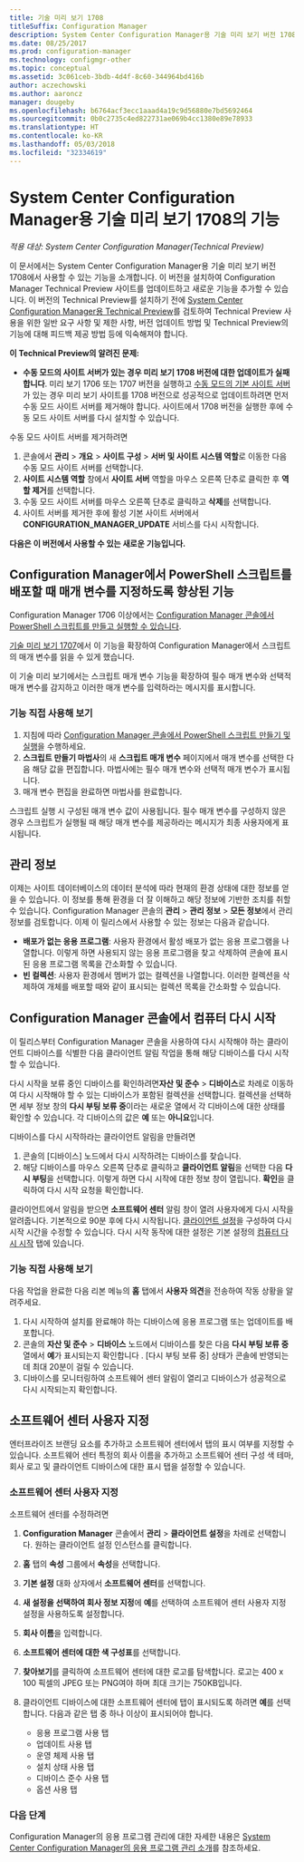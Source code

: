```yaml
---
title: 기술 미리 보기 1708
titleSuffix: Configuration Manager
description: System Center Configuration Manager용 기술 미리 보기 버전 1708에서 사용할 수 있는 기능을 알아봅니다.
ms.date: 08/25/2017
ms.prod: configuration-manager
ms.technology: configmgr-other
ms.topic: conceptual
ms.assetid: 3c061ceb-3bdb-4d4f-8c60-344964bd416b
author: aczechowski
ms.author: aaroncz
manager: dougeby
ms.openlocfilehash: b6764acf3ecc1aaad4a19c9d56880e7bd5692464
ms.sourcegitcommit: 0b0c2735c4ed822731ae069b4cc1380e89e78933
ms.translationtype: HT
ms.contentlocale: ko-KR
ms.lasthandoff: 05/03/2018
ms.locfileid: "32334619"
---
```

# <a name="capabilities-in-technical-preview-1708-for-system-center-configuration-manager"></a>System Center Configuration Manager용 기술 미리 보기 1708의 기능

*적용 대상: System Center Configuration Manager(Technical Preview)*

이 문서에서는 System Center Configuration Manager용 기술 미리 보기 버전 1708에서 사용할 수 있는 기능을 소개합니다. 이 버전을 설치하여 Configuration Manager Technical Preview 사이트를 업데이트하고 새로운 기능을 추가할 수 있습니다. 이 버전의 Technical Preview를 설치하기 전에 [System Center Configuration Manager용 Technical Preview](../../core/get-started/technical-preview.md)를 검토하여 Technical Preview 사용을 위한 일반 요구 사항 및 제한 사항, 버전 업데이트 방법 및 Technical Preview의 기능에 대해 피드백 제공 방법 등에 익숙해져야 합니다.     


<!--  Known Issues Template   
**Known Issues in this Technical Preview:**
-   **Issue Name**. Details
    Workaround details.
-->
**이 Technical Preview의 알려진 문제:**
-   **수동 모드의 사이트 서버가 있는 경우 미리 보기 1708 버전에 대한 업데이트가 실패합니다**. 미리 보기 1706 또는 1707 버전을 실행하고 [수동 모드의 기본 사이트 서버](/sccm/core/get-started/capabilities-in-technical-preview-1706#site-server-role-high-availability)가 있는 경우 미리 보기 사이트를 1708 버전으로 성공적으로 업데이트하려면 먼저 수동 모드 사이트 서버를 제거해야 합니다. 사이트에서 1708 버전을 실행한 후에 수동 모드 사이트 서버를 다시 설치할 수 있습니다.

  수동 모드 사이트 서버를 제거하려면
  1. 콘솔에서 **관리** > **개요** > **사이트 구성** > **서버 및 사이트 시스템 역할**로 이동한 다음 수동 모드 사이트 서버를 선택합니다.
  2. **사이트 시스템 역할** 창에서 **사이트 서버** 역할을 마우스 오른쪽 단추로 클릭한 후 **역할 제거**를 선택합니다.
  3. 수동 모드 사이트 서버를 마우스 오른쪽 단추로 클릭하고 **삭제**를 선택합니다.
  4. 사이트 서버를 제거한 후에 활성 기본 사이트 서버에서 **CONFIGURATION_MANAGER_UPDATE** 서비스를 다시 시작합니다.




**다음은 이 버전에서 사용할 수 있는 새로운 기능입니다.**  

<!--  Rough Section Template
##  FEATURE

### Procedure 1
### Try it out!  
 Try to complete the following tasks and then send us **Feedback** from the **Home** tab of the Ribbon to let us know how it worked:
 -  Task 1
 -  Task 2              
-->

## <a name="improvements-for-specifying-script-parameters-when-you-deploy-powershell-scripts-from-configuration-manager"></a>Configuration Manager에서 PowerShell 스크립트를 배포할 때 매개 변수를 지정하도록 향상된 기능
<!-- 1236459 -->

Configuration Manager 1706 이상에서는 [Configuration Manager 콘솔에서 PowerShell 스크립트를 만들고 실행할 수 있습니다](/sccm/apps/deploy-use/create-deploy-scripts).

[기술 미리 보기 1707](/sccm/core/get-started/capabilities-in-technical-preview-1707#add-parameters-when-you-deploy-powershell-scripts-from-configuration-manager)에서 이 기능을 확장하여 Configuration Manager에서 스크립트의 매개 변수를 읽을 수 있게 했습니다.

이 기술 미리 보기에서는 스크립트 매개 변수 기능을 확장하여 필수 매개 변수와 선택적 매개 변수를 감지하고 이러한 매개 변수를 입력하라는 메시지를 표시합니다.

### <a name="try-it-out"></a>기능 직접 사용해 보기

1. 지침에 따라 [Configuration Manager 콘솔에서 PowerShell 스크립트 만들기 및 실행](/sccm/apps/deploy-use/create-deploy-scripts)을 수행하세요.
2. **스크립트 만들기 마법사**의 새 **스크립트 매개 변수** 페이지에서 매개 변수를 선택한 다음 해당 값을 편집합니다.
마법사에는 필수 매개 변수와 선택적 매개 변수가 표시됩니다.
4. 매개 변수 편집을 완료하면 마법사를 완료합니다.

스크립트 실행 시 구성된 매개 변수 값이 사용됩니다. 필수 매개 변수를 구성하지 않은 경우 스크립트가 실행될 때 해당 매개 변수를 제공하라는 메시지가 최종 사용자에게 표시됩니다.

## <a name="management-insights"></a>관리 정보
<!-- 1353967 -->
이제는 사이트 데이터베이스의 데이터 분석에 따라 현재의 환경 상태에 대한 정보를 얻을 수 있습니다. 이 정보를 통해 환경을 더 잘 이해하고 해당 정보에 기반한 조치를 취할 수 있습니다. Configuration Manager 콘솔의 **관리** > **관리 정보** > **모든 정보**에서 관리 정보를 검토합니다. 이제 이 릴리스에서 사용할 수 있는 정보는 다음과 같습니다.

- **배포가 없는 응용 프로그램**: 사용자 환경에서 활성 배포가 없는 응용 프로그램을 나열합니다. 이렇게 하면 사용되지 않는 응용 프로그램을 찾고 삭제하여 콘솔에 표시된 응용 프로그램 목록을 간소화할 수 있습니다.
- **빈 컬렉션**: 사용자 환경에서 멤버가 없는 컬렉션을 나열합니다. 이러한 컬렉션을 삭제하여 개체를 배포할 때와 같이 표시되는 컬렉션 목록을 간소화할 수 있습니다.


## <a name="restart-computers-from-the-configuration-manager-console"></a>Configuration Manager 콘솔에서 컴퓨터 다시 시작   
<!-- 1356283 -->
이 릴리스부터 Configuration Manager 콘솔을 사용하여 다시 시작해야 하는 클라이언트 디바이스를 식별한 다음 클라이언트 알림 작업을 통해 해당 디바이스를 다시 시작할 수 있습니다.

다시 시작을 보류 중인 디바이스를 확인하려면**자산 및 준수** > **디바이스**로 차례로 이동하여 다시 시작해야 할 수 있는 디바이스가 포함된 컬렉션을 선택합니다. 컬렉션을 선택하면 세부 정보 창의 **다시 부팅 보류 중**이라는 새로운 열에서 각 디바이스에 대한 상태를 확인할 수 있습니다. 각 디바이스의 값은 **예** 또는 **아니요**입니다.

디바이스를 다시 시작하라는 클라이언트 알림을 만들려면
1.  콘솔의 [디바이스] 노드에서 다시 시작하려는 디바이스를 찾습니다.
2.  해당 디바이스를 마우스 오른쪽 단추로 클릭하고 **클라이언트 알림**을 선택한 다음 **다시 부팅**을 선택합니다. 이렇게 하면 다시 시작에 대한 정보 창이 열립니다. **확인**을 클릭하여 다시 시작 요청을 확인합니다.

클라이언트에서 알림을 받으면 **소프트웨어 센터** 알림 창이 열려 사용자에게 다시 시작을 알려줍니다. 기본적으로 90분 후에 다시 시작됩니다. [클라이언트 설정](/sccm/core/clients/deploy/configure-client-settings)을 구성하여 다시 시작 시간을 수정할 수 있습니다. 다시 시작 동작에 대한 설정은 기본 설정의 [컴퓨터 다시 시작](/sccm/core/clients/deploy/about-client-settings#computer-restart) 탭에 있습니다.


### <a name="try-it-out"></a>기능 직접 사용해 보기
다음 작업을 완료한 다음 리본 메뉴의 **홈** 탭에서 **사용자 의견**을 전송하여 작동 상황을 알려주세요.
1.  다시 시작하여 설치를 완료해야 하는 디바이스에 응용 프로그램 또는 업데이트를 배포합니다.
2.  콘솔의 **자산 및 준수** > **디바이스** 노드에서 디바이스를 찾은 다음 **다시 부팅 보류 중** 열에서 **예**가 표시되는지 확인합니다 . [다시 부팅 보류 중] 상태가 콘솔에 반영되는 데 최대 20분이 걸릴 수 있습니다.
3.  디바이스를 모니터링하여 소프트웨어 센터 알림이 열리고 디바이스가 성공적으로 다시 시작되는지 확인합니다.


## <a name="software-center-customization"></a>소프트웨어 센터 사용자 지정
<!-- 1351224 -->
엔터프라이즈 브랜딩 요소를 추가하고 소프트웨어 센터에서 탭의 표시 여부를 지정할 수 있습니다. 소프트웨어 센터 특정의 회사 이름을 추가하고 소프트웨어 센터 구성 색 테마, 회사 로고 및 클라이언트 디바이스에 대한 표시 탭을 설정할 수 있습니다.

### <a name="customize-software-center"></a>소프트웨어 센터 사용자 지정

소프트웨어 센터를 수정하려면

1. **Configuration Manager** 콘솔에서 **관리** > **클라이언트 설정**을 차례로 선택합니다. 원하는 클라이언트 설정 인스턴스를 클릭합니다.
2. **홈** 탭의 **속성** 그룹에서 **속성**을 선택합니다.
3. **기본 설정** 대화 상자에서 **소프트웨어 센터**를 선택합니다.
4. **새 설정을 선택하여 회사 정보 지정**에 **예**를 선택하여 소프트웨어 센터 사용자 지정 설정을 사용하도록 설정합니다.
5. **회사 이름**을 입력합니다.
6. **소프트웨어 센터에 대한 색 구성표**를 선택합니다.
7. **찾아보기**를 클릭하여 소프트웨어 센터에 대한 로고를 탐색합니다. 로고는 400 x 100 픽셀의 JPEG 또는 PNG여야 하며 최대 크기는 750KB입니다.
8. 클라이언트 디바이스에 대한 소프트웨어 센터에 탭이 표시되도록 하려면 **예**를 선택합니다. 다음과 같은 탭 중 하나 이상이 표시되어야 합니다.

    -  응용 프로그램 사용 탭
    -  업데이트 사용 탭
    -  운영 체제 사용 탭
    -  설치 상태 사용 탭
    -  디바이스 준수 사용 탭
    -  옵션 사용 탭

### <a name="next-steps"></a>다음 단계

Configuration Manager의 응용 프로그램 관리에 대한 자세한 내용은 [System Center Configuration Manager의 응용 프로그램 관리 소개](\sccm\apps\understand\introduction-to-application-management)를 참조하세요.
